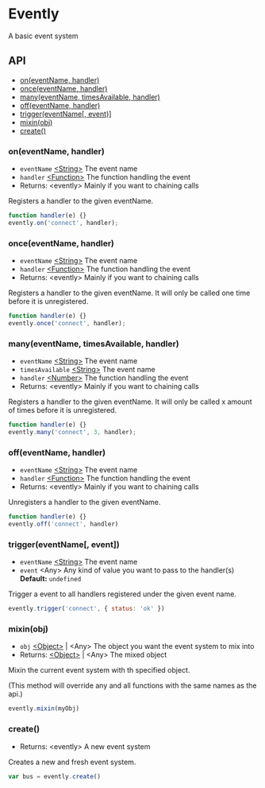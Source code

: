 # Evently
A basic event system

## API

- [on(eventName, handler)](#oneventName-handler)
- [once(eventName, handler)](#onceeventName-handler)
- [many(eventName, timesAvailable, handler)](#manyeventName-timesAvailable-handler)
- [off(eventName, handler)](#offeventName-handler)
- [trigger(eventName[, event)]](#triggereventName-[event])
- [mixin(obj)](#mixinobj)
- [create()](#create)

### on(eventName, handler)
- `eventName` [\<String>][mdn-str] The event name
- `handler` [\<Function>][mdn-fun] The function handling the event
- Returns: \<evently> Mainly if you want to chaining calls

Registers a handler to the given eventName.

```js
function handler(e) {}
evently.on('connect', handler);
```

### once(eventName, handler)
- `eventName` [\<String>][mdn-str] The event name
- `handler` [\<Function>][mdn-fun] The function handling the event
- Returns: \<evently> Mainly if you want to chaining calls

Registers a handler to the given eventName.
It will only be called one time before it is unregistered.

```js
function handler(e) {}
evently.once('connect', handler);
```

### many(eventName, timesAvailable, handler)
- `eventName` [\<String>][mdn-str] The event name
- `timesAvailable` [\<String>][mdn-str] The event name
- `handler` [\<Number>][mdn-num] The function handling the event
- Returns: \<evently> Mainly if you want to chaining calls

Registers a handler to the given eventName.
It will only be called x amount of times before it is unregistered.

```js
function handler(e) {}
evently.many('connect', 3, handler);
```

### off(eventName, handler)
- `eventName` [\<String>][mdn-str] The event name
- `handler` [\<Function>][mdn-fun] The function handling the event
- Returns: \<evently> Mainly if you want to chaining calls

Unregisters a handler to the given eventName.

```js
function handler(e) {}
evently.off('connect', handler)
```

### trigger(eventName\[, event])
- `eventName` [\<String>][mdn-str] The event name
- `event` \<Any> Any kind of value you want to pass to the handler(s) **Default:** `undefined`

Trigger a event to all handlers registered under the given event name.

```js
evently.trigger('connect', { status: 'ok' })
```

### mixin(obj)
- `obj` [\<Object>][mdn-obj] | \<Any> The object you want the event system to mix into
- Returns: [\<Object>][mdn-obj] | \<Any> The mixed object

Mixin the current event system with th specified object.

(This method will override any and all functions with the same names as the api.)

```js
evently.mixin(myObj)
```

### create()
- Returns: \<evently> A new event system

Creates a new and fresh event system.

```js
var bus = evently.create()
```

[mdn-str]: https://developer.mozilla.org/en-US/docs/Web/JavaScript/Reference/Global_Objects/String
[mdn-fun]: https://developer.mozilla.org/en-US/docs/Web/JavaScript/Reference/Global_Objects/Function
[mdn-num]: https://developer.mozilla.org/en-US/docs/Web/JavaScript/Reference/Global_Objects/Number
[mdn-obj]: https://developer.mozilla.org/en-US/docs/Web/JavaScript/Reference/Global_Objects/Object

